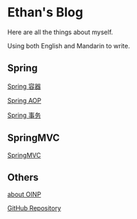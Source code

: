 # Ethan's Blog

Here are all the things about myself. 

Using both English and Mandarin to write.

## Spring
[Spring 容器](./pages/Spring/Spring容器.md)

[Spring AOP](./pages/Spring/SpringAOP.md)

[Spring 事务](./pages/Spring/Spring事务.md)

## SpringMVC

[SpringMVC](./pages/SpringMVC/SpringMVC.md)

## Others

[about OINP](./pages/Canada/OINP.md)

[GitHub Repository](https://github.com/hereisb612/hereisb612.github.io)

